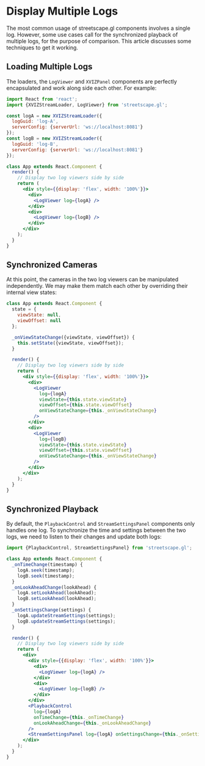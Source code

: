# Display Multiple Logs

The most common usage of streetscape.gl components involves a single log. However, some use cases
call for the synchronized playback of multiple logs, for the purpose of comparison. This article
discusses some techniques to get it working.

## Loading Multiple Logs

The loaders, the `LogViewer` and `XVIZPanel` components are perfectly encapsulated and work along
side each other. For example:

```jsx
import React from 'react';
import {XVIZStreamLoader, LogViewer} from 'streetscape.gl';

const logA = new XVIZStreamLoader({
  logGuid: 'log-A',
  serverConfig: {serverUrl: 'ws://localhost:8081'}
});
const logB = new XVIZStreamLoader({
  logGuid: 'log-B',
  serverConfig: {serverUrl: 'ws://localhost:8081'}
});

class App extends React.Component {
  render() {
    // Display two log viewers side by side
    return (
      <div style={{display: 'flex', width: '100%'}}>
        <div>
          <LogViewer log={logA} />
        </div>
        <div>
          <LogViewer log={logB} />
        </div>
      </div>
    );
  }
}
```

## Synchronized Cameras

At this point, the cameras in the two log viewers can be manipulated independently. We may make them
match each other by overriding their internal view states:

```jsx
class App extends React.Component {
  state = {
    viewState: null,
    viewOffset: null
  };

  _onViewStateChange({viewState, viewOffset}) {
    this.setState({viewState, viewOffset});
  }

  render() {
    // Display two log viewers side by side
    return (
      <div style={{display: 'flex', width: '100%'}}>
        <div>
          <LogViewer
            log={logA}
            viewState={this.state.viewState}
            viewOffset={this.state.viewOffset}
            onViewStateChange={this._onViewStateChange}
          />
        </div>
        <div>
          <LogViewer
            log={logB}
            viewState={this.state.viewState}
            viewOffset={this.state.viewOffset}
            onViewStateChange={this._onViewStateChange}
          />
        </div>
      </div>
    );
  }
}
```

## Synchronized Playback

By default, the `PlaybackControl` and `StreamSettingsPanel` components only handles one log. To
synchronize the time and settings between the two logs, we need to listen to their changes and
update both logs:

```jsx
import {PlaybackControl, StreamSettingsPanel} from 'streetscape.gl';

class App extends React.Component {
  _onTimeChange(timestamp) {
    logA.seek(timestamp);
    logB.seek(timestamp);
  }
  _onLookAheadChange(lookAhead) {
    logA.setLookAhead(lookAhead);
    logB.setLookAhead(lookAhead);
  }
  _onSettingsChange(settings) {
    logA.updateStreamSettings(settings);
    logB.updateStreamSettings(settings);
  }

  render() {
    // Display two log viewers side by side
    return (
      <div>
        <div style={{display: 'flex', width: '100%'}}>
          <div>
            <LogViewer log={logA} />
          </div>
          <div>
            <LogViewer log={logB} />
          </div>
        </div>
        <PlaybackControl
          log={logA}
          onTimeChange={this._onTimeChange}
          onLookAheadChange={this._onLookAheadChange}
        />
        <StreamSettingsPanel log={logA} onSettingsChange={this._onSettingsChange} />
      </div>
    );
  }
}
```
